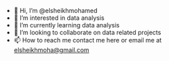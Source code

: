 - 👋 Hi, I’m @elsheikhmohamed
- 👀 I’m interested in data analysis 
- 🌱 I’m currently learning data analysis
- 💞️ I’m looking to collaborate on data related projects 
- 📫 How to reach me contact me here or email me at elsheikhmoha@gmail.com

<!---
elsheikhmohamed/elsheikhmohamed is a ✨ special ✨ repository because its `README.md` (this file) appears on your GitHub profile.
You can click the Preview link to take a look at your changes.
--->

